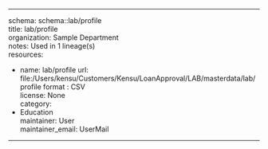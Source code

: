 


---  
schema: schema::lab/profile  
title: lab/profile  
organization: Sample Department  
notes: Used in 1 lineage(s)  
resources:  
  - name: lab/profile 
    url: file:/Users/kensu/Customers/Kensu/LoanApproval/LAB/masterdata/lab/profile 
    format : CSV  
license: None  
category:
  - Education  
maintainer: User  
maintainer_email: UserMail  
---